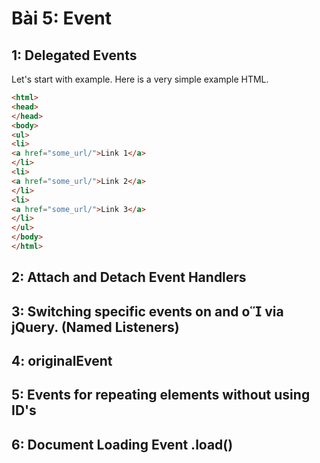# Bài 5: Event

## 1: Delegated Events 

Let's start with example. Here is a very simple example HTML.

```html
<html>
<head>
</head>
<body>
<ul>
<li>
<a href="some_url/">Link 1</a>
</li>
<li>
<a href="some_url/">Link 2</a>
</li>
<li>
<a href="some_url/">Link 3</a>
</li>
</ul>
</body>
</html>
```

## 2: Attach and Detach Event Handlers 



## 3: Switching specific events on and o via jQuery. (Named Listeners)



## 4: originalEvent 



## 5: Events for repeating elements without using ID's 



## 6: Document Loading Event .load()
